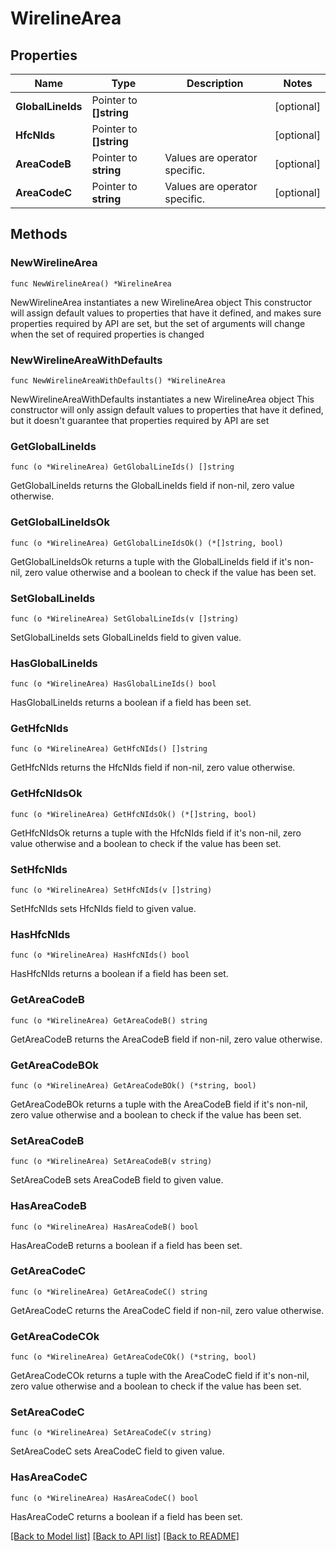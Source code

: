 # WirelineArea

## Properties

Name | Type | Description | Notes
------------ | ------------- | ------------- | -------------
**GlobalLineIds** | Pointer to **[]string** |  | [optional] 
**HfcNIds** | Pointer to **[]string** |  | [optional] 
**AreaCodeB** | Pointer to **string** | Values are operator specific. | [optional] 
**AreaCodeC** | Pointer to **string** | Values are operator specific. | [optional] 

## Methods

### NewWirelineArea

`func NewWirelineArea() *WirelineArea`

NewWirelineArea instantiates a new WirelineArea object
This constructor will assign default values to properties that have it defined,
and makes sure properties required by API are set, but the set of arguments
will change when the set of required properties is changed

### NewWirelineAreaWithDefaults

`func NewWirelineAreaWithDefaults() *WirelineArea`

NewWirelineAreaWithDefaults instantiates a new WirelineArea object
This constructor will only assign default values to properties that have it defined,
but it doesn't guarantee that properties required by API are set

### GetGlobalLineIds

`func (o *WirelineArea) GetGlobalLineIds() []string`

GetGlobalLineIds returns the GlobalLineIds field if non-nil, zero value otherwise.

### GetGlobalLineIdsOk

`func (o *WirelineArea) GetGlobalLineIdsOk() (*[]string, bool)`

GetGlobalLineIdsOk returns a tuple with the GlobalLineIds field if it's non-nil, zero value otherwise
and a boolean to check if the value has been set.

### SetGlobalLineIds

`func (o *WirelineArea) SetGlobalLineIds(v []string)`

SetGlobalLineIds sets GlobalLineIds field to given value.

### HasGlobalLineIds

`func (o *WirelineArea) HasGlobalLineIds() bool`

HasGlobalLineIds returns a boolean if a field has been set.

### GetHfcNIds

`func (o *WirelineArea) GetHfcNIds() []string`

GetHfcNIds returns the HfcNIds field if non-nil, zero value otherwise.

### GetHfcNIdsOk

`func (o *WirelineArea) GetHfcNIdsOk() (*[]string, bool)`

GetHfcNIdsOk returns a tuple with the HfcNIds field if it's non-nil, zero value otherwise
and a boolean to check if the value has been set.

### SetHfcNIds

`func (o *WirelineArea) SetHfcNIds(v []string)`

SetHfcNIds sets HfcNIds field to given value.

### HasHfcNIds

`func (o *WirelineArea) HasHfcNIds() bool`

HasHfcNIds returns a boolean if a field has been set.

### GetAreaCodeB

`func (o *WirelineArea) GetAreaCodeB() string`

GetAreaCodeB returns the AreaCodeB field if non-nil, zero value otherwise.

### GetAreaCodeBOk

`func (o *WirelineArea) GetAreaCodeBOk() (*string, bool)`

GetAreaCodeBOk returns a tuple with the AreaCodeB field if it's non-nil, zero value otherwise
and a boolean to check if the value has been set.

### SetAreaCodeB

`func (o *WirelineArea) SetAreaCodeB(v string)`

SetAreaCodeB sets AreaCodeB field to given value.

### HasAreaCodeB

`func (o *WirelineArea) HasAreaCodeB() bool`

HasAreaCodeB returns a boolean if a field has been set.

### GetAreaCodeC

`func (o *WirelineArea) GetAreaCodeC() string`

GetAreaCodeC returns the AreaCodeC field if non-nil, zero value otherwise.

### GetAreaCodeCOk

`func (o *WirelineArea) GetAreaCodeCOk() (*string, bool)`

GetAreaCodeCOk returns a tuple with the AreaCodeC field if it's non-nil, zero value otherwise
and a boolean to check if the value has been set.

### SetAreaCodeC

`func (o *WirelineArea) SetAreaCodeC(v string)`

SetAreaCodeC sets AreaCodeC field to given value.

### HasAreaCodeC

`func (o *WirelineArea) HasAreaCodeC() bool`

HasAreaCodeC returns a boolean if a field has been set.


[[Back to Model list]](../README.md#documentation-for-models) [[Back to API list]](../README.md#documentation-for-api-endpoints) [[Back to README]](../README.md)


